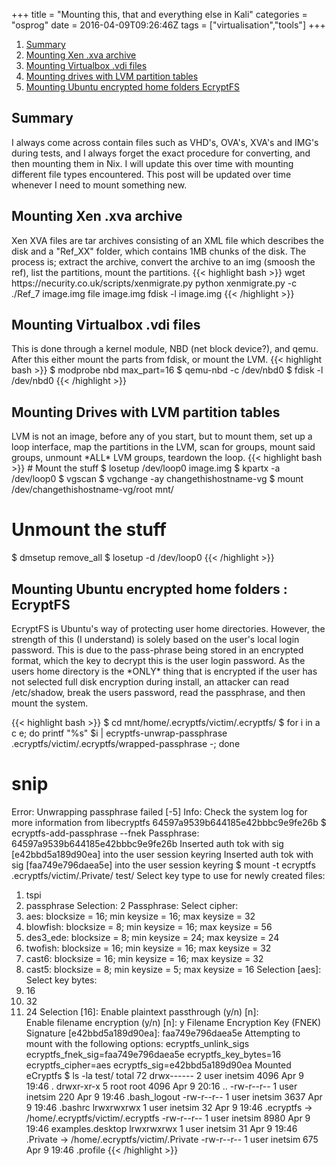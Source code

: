 +++
title = "Mounting this, that and everything else in Kali"
categories = "osprog"
date = 2016-04-09T09:26:46Z
tags = ["virtualisation","tools"]
+++

<div id="pagemenu">
<ol>
<li><a href="{{< perm >}}#Summary">Summary</a></li>
<li><a href="{{< perm >}}#xva">Mounting Xen .xva archive</a></li>
<li><a href="{{< perm >}}#vdi">Mounting Virtualbox .vdi files</a></li>
<li><a href="{{< perm >}}#lvm">Mounting drives with LVM partition tables</a></li>
<li><a href="{{< perm >}}#efs">Mounting Ubuntu encrypted home folders EcryptFS</a></li>
</ol>
</div>

<div id="pagesummary">
<h2 id="Summary"> <a>Summary </a> </h2>
<p>
I always come across contain files such as VHD's, OVA's, XVA's and IMG's during tests, and I always forget the exact procedure for converting, and then mounting them in Nix. I will update this over time with mounting different file types encountered. This post will be updated over time whenever I need to mount something new.<!--more-->
</p>
</div>

<div id="maincontent">

<h2 id="xva"> <a> Mounting Xen .xva archive  </a> </h2>
<p>
Xen XVA files are tar archives consisting of an XML file which describes the disk and a "Ref_XX" folder, which contains 1MB chunks of the disk. The process is; extract the archive, convert the archive to an img (smoosh the ref), list the partitions, mount the partitions.
{{< highlight bash >}}
wget https://necurity.co.uk/scripts/xenmigrate.py
python xenmigrate.py -c ./Ref_7 image.img
file image.img 
fdisk -l image.img 
{{< /highlight >}}
</p>

<h2 id="vdi"><a> Mounting Virtualbox .vdi files </a></h2>
<p>
This is done through a kernel module, NBD (net block device?), and qemu. After this either mount the parts from fdisk, or mount the LVM. 
{{< highlight bash >}}
$ modprobe nbd  max_part=16
$ qemu-nbd -c /dev/nbd0
$ fdisk -l /dev/nbd0 
{{< /highlight >}}
</p>

<!--
<h2 id=""><a>   </a></h2>
<p>
</p>
-->

<h2 id="lvm"><a> Mounting Drives with LVM partition tables</a></h2>
<p>
LVM is not an image, before any of you start, but to mount them, set up a loop interface, map the partitions in the LVM, scan for groups, mount said groups, unmount *ALL* LVM groups, teardown the loop.
{{< highlight bash >}}
# Mount the stuff
$ losetup /dev/loop0 image.img 
$ kpartx -a /dev/loop0
$ vgscan
$ vgchange -ay changethishostname-vg
$ mount /dev/changethishostname-vg/root mnt/

# Unmount the stuff
$ dmsetup remove_all
$ losetup -d /dev/loop0
{{< /highlight >}}
</p>

<h2 id="efs"> <a> Mounting Ubuntu encrypted home folders : EcryptFS  </a> </h2>
<p>
EcryptFS is Ubuntu's way of protecting user home directories. However, the strength of this (I understand) is solely based on the user's local login password. This is due to the pass-phrase being stored in an encrypted format, which the key to decrypt this is the user login password. As the users home directory is the *ONLY* thing that is encrypted if the user has not selected full disk encryption during install, an attacker can read /etc/shadow, break the users password, read the passphrase, and then mount the system.

{{< highlight bash >}}
$ cd mnt/home/.ecryptfs/victim/.ecryptfs/
$ for i in a c e; do printf "%s" $i | ecryptfs-unwrap-passphrase .ecryptfs/victim/.ecryptfs/wrapped-passphrase -; done
  # snip
  Error: Unwrapping passphrase failed [-5]
  Info: Check the system log for more information from libecryptfs
  64597a9539b644185e42bbbc9e9fe26b
$ ecryptfs-add-passphrase --fnek 
  Passphrase: 64597a9539b644185e42bbbc9e9fe26b 
  Inserted auth tok with sig [e42bbd5a189d90ea] into the user session keyring
  Inserted auth tok with sig [faa749e796daea5e] into the user session keyring
$ mount -t ecryptfs .ecryptfs/victim/.Private/ test/
  Select key type to use for newly created files: 
   1) tspi
   2) passphrase
  Selection: 2
  Passphrase: 
  Select cipher: 
   1) aes: blocksize = 16; min keysize = 16; max keysize = 32
   2) blowfish: blocksize = 8; min keysize = 16; max keysize = 56
   3) des3_ede: blocksize = 8; min keysize = 24; max keysize = 24
   4) twofish: blocksize = 16; min keysize = 16; max keysize = 32
   5) cast6: blocksize = 16; min keysize = 16; max keysize = 32
   6) cast5: blocksize = 8; min keysize = 5; max keysize = 16
  Selection [aes]: 
  Select key bytes: 
   1) 16
   2) 32
   3) 24
  Selection [16]: 
  Enable plaintext passthrough (y/n) [n]:  
  Enable filename encryption (y/n) [n]: y
  Filename Encryption Key (FNEK) Signature [e42bbd5a189d90ea]: faa749e796daea5e
  Attempting to mount with the following options:
    ecryptfs_unlink_sigs
    ecryptfs_fnek_sig=faa749e796daea5e
    ecryptfs_key_bytes=16
    ecryptfs_cipher=aes
    ecryptfs_sig=e42bbd5a189d90ea
  Mounted eCryptfs
$ ls -la test/
  total 72
  drwx------ 2 user inetsim 4096 Apr  9 19:46 .
  drwxr-xr-x 5 root root    4096 Apr  9 20:16 ..
  -rw-r--r-- 1 user inetsim  220 Apr  9 19:46 .bash_logout
  -rw-r--r-- 1 user inetsim 3637 Apr  9 19:46 .bashrc
  lrwxrwxrwx 1 user inetsim   32 Apr  9 19:46 .ecryptfs -> /home/.ecryptfs/victim/.ecryptfs
  -rw-r--r-- 1 user inetsim 8980 Apr  9 19:46 examples.desktop
  lrwxrwxrwx 1 user inetsim   31 Apr  9 19:46 .Private -> /home/.ecryptfs/victim/.Private
  -rw-r--r-- 1 user inetsim  675 Apr  9 19:46 .profile
{{< /highlight >}}
</p>
</div>
